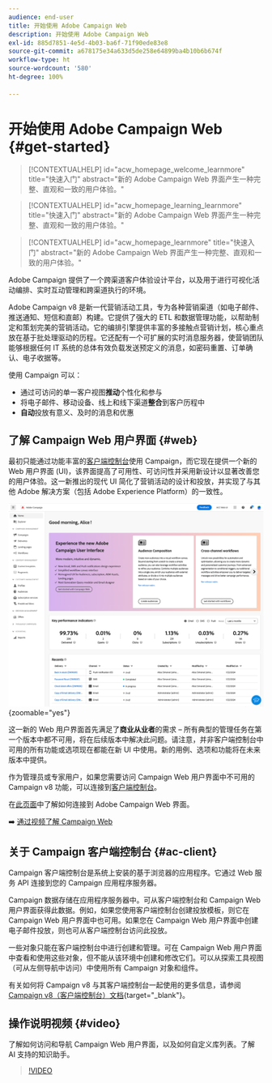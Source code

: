 ```yaml
---
audience: end-user
title: 开始使用 Adobe Campaign Web
description: 开始使用 Adobe Campaign Web
exl-id: 885d7851-4e5d-4b03-ba6f-71f90ede83e8
source-git-commit: a678175e34a633d5de258e64899ba4b10b6b674f
workflow-type: ht
source-wordcount: '580'
ht-degree: 100%

---
```


# 开始使用 Adobe Campaign Web {#get-started}

>[!CONTEXTUALHELP]
>id="acw_homepage_welcome_learnmore"
>title="快速入门"
>abstract="新的 Adobe Campaign Web 界面产生一种完整、直观和一致的用户体验。"

>[!CONTEXTUALHELP]
>id="acw_homepage_learning_learnmore"
>title="快速入门"
>abstract="新的 Adobe Campaign Web 界面产生一种完整、直观和一致的用户体验。"

>[!CONTEXTUALHELP]
>id="acw_homepage_learnmore"
>title="快速入门"
>abstract="新的 Adobe Campaign Web 界面产生一种完整、直观和一致的用户体验。"

Adobe Campaign 提供了一个跨渠道客户体验设计平台，以及用于进行可视化活动编排、实时互动管理和跨渠道执行的环境。

Adobe Campaign v8 是新一代营销活动工具，专为各种营销渠道（如电子邮件、推送通知、短信和直邮）构建。它提供了强大的 ETL 和数据管理功能，以帮助制定和策划完美的营销活动。它的编排引擎提供丰富的多接触点营销计划，核心重点放在基于批处理驱动的历程。它还配有一个可扩展的实时消息服务器，使营销团队能够根据任何 IT 系统的总体有效负载发送预定义的消息，如密码重置、订单确认、电子收据等。

使用 Campaign 可以：

* 通过可访问的单一客户视图&#x200B;**推动**&#x200B;个性化和参与
* 将电子邮件、移动设备、线上和线下渠道&#x200B;**整合**&#x200B;到客户历程中
* **自动**&#x200B;投放有意义、及时的消息和优惠

## 了解 Campaign Web 用户界面 {#web}

最初只能通过功能丰富的[客户端控制台](#ac-client)使用 Campaign，而它现在提供一个新的 Web 用户界面 (UI)，该界面提高了可用性、可访问性并采用新设计以显著改善您的用户体验。这一新推出的现代 UI 简化了营销活动的设计和投放，并实现了与其他 Adobe 解决方案（包括 Adobe Experience Platform）的一致性。

![](assets/home.png){zoomable=&quot;yes&quot;}

这一新的 Web 用户界面首先满足了&#x200B;**商业从业者**&#x200B;的需求 – 所有典型的管理任务在第一个版本中都不可用，将在后续版本中解决此问题。请注意，并非客户端控制台中可用的所有功能或选项现在都能在新 UI 中使用。新的用例、选项和功能将在未来版本中提供。

作为管理员或专家用户，如果您需要访问 Campaign Web 用户界面中不可用的 Campaign v8 功能，可以连接到[客户端控制台](#ac-client)。

在[此页面](connect-to-campaign.md)中了解如何连接到 Adobe Campaign Web 界面。

➡️ [通过视频了解 Campaign Web](#video)

## 关于 Campaign 客户端控制台 {#ac-client}

Campaign 客户端控制台是系统上安装的基于浏览器的应用程序。它通过 Web 服务 API 连接到您的 Campaign 应用程序服务器。

Campaign 数据存储在应用程序服务器中。可从客户端控制台和 Campaign Web 用户界面获得此数据。例如，如果您使用客户端控制台创建投放模板，则它在 Campaign Web 用户界面中也可用。如果您在 Campaign Web 用户界面中创建电子邮件投放，则也可从客户端控制台访问此投放。

一些对象只能在客户端控制台中进行创建和管理。可在 Campaign Web 用户界面中查看和使用这些对象，但不能从该环境中创建和修改它们。可以从探索工具视图（可从左侧导航中访问）中使用所有 Campaign 对象和组件。

有关如何将 Campaign v8 与其客户端控制台一起使用的更多信息，请参阅 [Campaign v8（客户端控制台）文档](https://experienceleague.adobe.com/docs/campaign/campaign-v8/campaign-home.html?lang=zh-Hans){target="_blank"}。

## 操作说明视频 {#video}

了解如何访问和导航 Campaign Web 用户界面，以及如何自定义库列表。了解 AI 支持的知识助手。

>[!VIDEO](https://video.tv.adobe.com/v/3427278?quality=12)
